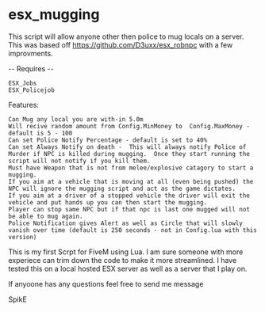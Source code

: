 # esx_mugging

This script will allow anyone other then police to mug locals on a server.
This was based off https://github.com/D3uxx/esx_robnpc with a few improvments.


-- Requires --	

	ESX_Jobs
	ESX_Policejob



Features:

	Can Mug any local you are with-in 5.0m
 	Will recive random amount from Config.MinMoney to  Config.MaxMoney -  default is 5 - 100
	Can set Police Notify Percentage - default is set to 40%
	Can set Always Notify on death -  This will always notify Police of Murder if NPC is killed during mugging.  Once they start running the script will not notify if you kill them.
	Must have Weapon that is not from melee/explosive catagory to start a mugging.
	If you aim at a vehicle that is moving at all (even being pushed) the NPC will ignore the mugging script and act as the game dictates.
	If you aim at a driver of a stopped vehicle the driver will exit the vehicle and put hands up you can then start the mugging.
	Player can stop same NPC but if that npc is last one mugged will not be able to mug again.
	Police Notification gives Alert as well as Circle that will slowly vanish over time (default is 250 seconds - not in Config.lua with this version)
  


This is my first Scrpt for FiveM using Lua. I am sure someone with more experiece can trim down the code to make it more streamlined.
I have tested this on a local hosted ESX server as well as a server that I play on. 

If anyoone has any questions feel free to send me message

SpikE
